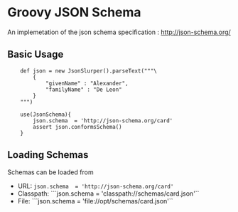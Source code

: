 Groovy JSON Schema
==================

An implemetation of the json schema specification : http://json-schema.org/

Basic Usage
-----------

		def json = new JsonSlurper().parseText("""\
			{
				"givenName" : "Alexander",
				"familyName" : "De Leon"
			}
		""")

		use(JsonSchema){
			json.schema  = 'http://json-schema.org/card'
			assert json.conformsSchema()
		}

Loading Schemas
----------------

Schemas can be loaded from

* URL: 
```json.schema  = 'http://json-schema.org/card'```
* Classpath: 
```json.schema  = 'classpath://schemas/card.json'``
* File:
```json.schema  = 'file://opt/schemas/card.json'``
